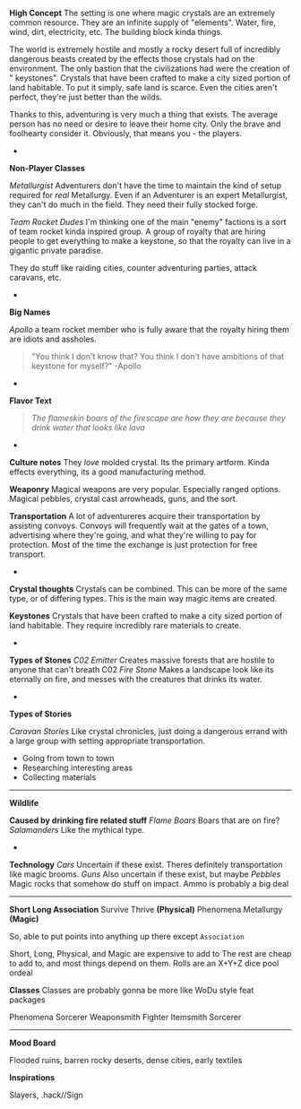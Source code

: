 **High Concept**
The setting is one where magic crystals are an extremely common resource. They are an infinite supply of "elements". Water, fire, wind, dirt, electricity, etc. The building block kinda things.

The world is extremely hostile and mostly a rocky desert full of incredibly dangerous beasts created by the effects those crystals had on the environment. The only bastion that the civilizations had were the creation of " keystones". Crystals that have been crafted to make a city sized portion of land habitable. To put it simply, safe land is scarce. Even the cities aren't perfect, they're just better than the wilds. 

Thanks to this, adventuring is very much a thing that exists. The average person has no need or desire to leave their home city. Only the brave and foolhearty consider it. Obviously, that means you - the players.

-

**Non-Player Classes**

*Metallurgist*
Adventurers don't have the time to maintain the kind of setup required for *real* Metallurgy. Even if an Adventurer is an expert Metallurgist, they can't do much in the field. They need their fully stocked forge.

*Team Rocket Dudes*
I'm thinking one of the main "enemy" factions is a sort of team rocket kinda inspired group. A group of royalty that are hiring people to get everything to make a keystone, so that the royalty can live in a gigantic private paradise.

They do stuff like raiding cities, counter adventuring parties, attack caravans, etc.

-

**Big Names**

*Apollo* a team rocket member who is fully aware that the royalty hiring them are idiots and assholes.
> "You think I don't know that? You think I don't have ambitions of that keystone for myself?" -Apollo

-

**Flavor Text**
> *The flameskin boars of the firescape are how they are because they drink water that looks like lava*

-

**Culture notes**
They *love* molded crystal. Its the primary artform. Kinda effects everything, its a good manufacturing method.

**Weaponry**
Magical weapons are very popular. Especially ranged options. Magical pebbles, crystal cast arrowheads, guns, and the sort.

**Transportation**
A lot of adventureres acquire their transportation by assisting convoys. Convoys will frequently wait at the gates of a town, advertising where they're going, and what they're willing to pay for protection. Most of the time the exchange is just protection for free transport. 

-

**Crystal thoughts**
Crystals can be combined. This can be more of the same type, or of differing types. This is the main way magic items are created.

**Keystones**
Crystals that have been crafted to make a city sized portion of land habitable. They require incredibly rare materials to create.

-

**Types of Stones**
*C02 Emitter* Creates massive forests that are hostile to anyone that can't breath C02
*Fire Stone* Makes a landscape look like its eternally on fire, and messes with the creatures that drinks its water.

-

**Types of Stories**

*Caravan Stories* Like crystal chronicles, just doing a dangerous errand with a large group with setting appropriate transportation.

- Going from town to town
- Researching interesting areas
- Collecting materials

- - - - - - - - - - - - - - - - - - - - - - - - - - - - - - - - - - - - - - - - 

**Wildlife**

__Caused by drinking fire related stuff__
*Flame Boars* Boars that are on fire?
*Salamanders* Like the mythical type. 

-

**Technology**
*Cars* Uncertain if these exist. Theres definitely transportation like magic brooms.
*Guns* Also uncertain if these exist, but maybe
*Pebbles* Magic rocks that somehow do stuff on impact. Ammo is probably a big deal

- - - - - - - - - - - - - - - - - - - - - - - - - - - - - - - - - - - - - - - - 

**Short           Long            Association**
  Survive         Thrive          **(Physical)**
  Phenomena       Metallurgy      **(Magic)**

So, able to put points into anything up there except `Association`

Short, Long, Physical, and Magic are expensive to add to
The rest are cheap to add to, and most things depend on them. 
Rolls are an X+Y+Z dice pool ordeal

**Classes**
Classes are probably gonna be more like WoDu style feat packages

Phenomena Sorcerer
Weaponsmith Fighter
Itemsmith Sorcerer

- - - - - - - - - - - - - - - - - - - - - - - - - - - - - - - - - - - - - - - - 

**Mood Board**

Flooded ruins, barren rocky deserts, dense cities, early textiles

**Inspirations**

Slayers, .hack//Sign
